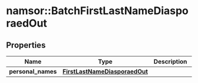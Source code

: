 # namsor::BatchFirstLastNameDiasporaedOut

## Properties
Name | Type | Description | Notes
------------ | ------------- | ------------- | -------------
**personal_names** | [**FirstLastNameDiasporaedOut**](FirstLastNameDiasporaedOut.md) |  | [optional] 


